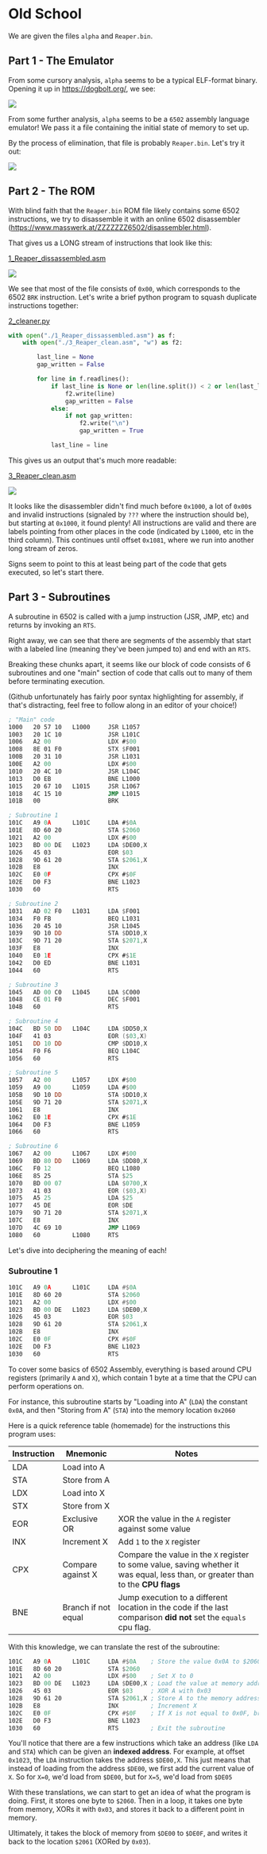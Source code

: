 # Old School

We are given the files `alpha` and `Reaper.bin`.

## Part 1 - The Emulator

From some cursory analysis, `alpha` seems to be a typical ELF-format binary.
Opening it up in https://dogbolt.org/, we see:

![](./_images/6502.png)

From some further analysis, `alpha` seems to be a `6502` assembly language emulator!
We pass it a file containing the initial state of memory to set up.

By the process of elimination, that file is probably `Reaper.bin`. Let's try it out:

![](./_images/reaper_bin_test.gif)

## Part 2 - The ROM

With blind faith that the `Reaper.bin` ROM file likely contains some 6502 instructions,
we try to disassemble it with an online 6502 disassembler
(https://www.masswerk.at/ZZZZZZZ6502/disassembler.html).

That gives us a LONG stream of instructions that look like this:

[1_Reaper_dissassembled.asm](./1_Reaper_dissassembled.asm)

![](./_images/raw_dissassembly.png)

We see that most of the file consists of `0x00`, which corresponds to the 6502 `BRK` instruction.
Let's write a brief python program to squash duplicate instructions together:

[2_cleaner.py](./2_cleaner.py)
```py
with open("./1_Reaper_dissassembled.asm") as f:
    with open("./3_Reaper_clean.asm", "w") as f2:

        last_line = None
        gap_written = False

        for line in f.readlines():
            if last_line is None or len(line.split()) < 2 or len(last_line.split()) < 2 or last_line.split()[2:] != line.split()[2:]:
                f2.write(line)
                gap_written = False
            else:
                if not gap_written:
                    f2.write("\n")
                    gap_written = True

            last_line = line
```

This gives us an output that's much more readable:

[3_Reaper_clean.asm](./3_Reaper_clean.asm)

![](./_images/clean_dissassembly.png)

It looks like the disassembler didn't find much before `0x1000`, a lot of `0x00`s and invalid instructions
(signaled by `???` where the instruction should be), but starting at `0x1000`, it found plenty!
All instructions are valid and there are labels pointing from other places in the code
(indicated by `L1000`, etc in the third column).
This continues until offset `0x1081`, where we run into another long stream of zeros.

Signs seem to point to this at least being part of the code that gets executed, so let's start there.

## Part 3 - Subroutines

A subroutine in 6502 is called with a jump instruction (JSR, JMP, etc)
and returns by invoking an `RTS`.

Right away, we can see that there are segments of the assembly that start with a labeled line
(meaning they've been jumped to) and end with an `RTS`.

Breaking these chunks apart, it seems like our block of code consists of 6 subroutines and one "main" section of code
that calls out to many of them before terminating execution.

(Github unfortunately has fairly poor syntax highlighting for assembly, if that's distracting,
feel free to follow along in an editor of your choice!)

```nasm
; "Main" code
1000   20 57 10   L1000     JSR L1057
1003   20 1C 10             JSR L101C
1006   A2 00                LDX #$00
1008   8E 01 F0             STX $F001
100B   20 31 10             JSR L1031
100E   A2 00                LDX #$00
1010   20 4C 10             JSR L104C
1013   D0 EB                BNE L1000
1015   20 67 10   L1015     JSR L1067
1018   4C 15 10             JMP L1015
101B   00                   BRK

; Subroutine 1
101C   A9 0A      L101C     LDA #$0A
101E   8D 60 20             STA $2060
1021   A2 00                LDX #$00
1023   BD 00 DE   L1023     LDA $DE00,X
1026   45 03                EOR $03
1028   9D 61 20             STA $2061,X
102B   E8                   INX
102C   E0 0F                CPX #$0F
102E   D0 F3                BNE L1023
1030   60                   RTS

; Subroutine 2
1031   AD 02 F0   L1031     LDA $F001
1034   F0 FB                BEQ L1031
1036   20 45 10             JSR L1045
1039   9D 10 DD             STA $DD10,X
103C   9D 71 20             STA $2071,X
103F   E8                   INX
1040   E0 1E                CPX #$1E
1042   D0 ED                BNE L1031
1044   60                   RTS

; Subroutine 3
1045   AD 00 C0   L1045     LDA $C000
1048   CE 01 F0             DEC $F001
104B   60                   RTS

; Subroutine 4
104C   BD 50 DD   L104C     LDA $DD50,X
104F   41 03                EOR ($03,X)
1051   DD 10 DD             CMP $DD10,X
1054   F0 F6                BEQ L104C
1056   60                   RTS

; Subroutine 5
1057   A2 00      L1057     LDX #$00
1059   A9 00      L1059     LDA #$00
105B   9D 10 DD             STA $DD10,X
105E   9D 71 20             STA $2071,X
1061   E8                   INX
1062   E0 1E                CPX #$1E
1064   D0 F3                BNE L1059
1066   60                   RTS

; Subroutine 6
1067   A2 00      L1067     LDX #$00
1069   BD 80 DD   L1069     LDA $DD80,X
106C   F0 12                BEQ L1080
106E   85 25                STA $25
1070   BD 00 07             LDA $0700,X
1073   41 03                EOR ($03,X)
1075   A5 25                LDA $25
1077   45 DE                EOR $DE
1079   9D 71 20             STA $2071,X
107C   E8                   INX
107D   4C 69 10             JMP L1069
1080   60         L1080     RTS
```

Let's dive into deciphering the meaning of each!

### Subroutine 1

```asm
101C   A9 0A      L101C     LDA #$0A
101E   8D 60 20             STA $2060
1021   A2 00                LDX #$00
1023   BD 00 DE   L1023     LDA $DE00,X
1026   45 03                EOR $03
1028   9D 61 20             STA $2061,X
102B   E8                   INX
102C   E0 0F                CPX #$0F
102E   D0 F3                BNE L1023
1030   60                   RTS
```

To cover some basics of 6502 Assembly,
everything is based around CPU registers (primarily `A` and `X`),
which contain 1 byte at a time that the CPU can perform operations on.

For instance, this subroutine starts by "Loading into A" (`LDA`) the constant `0x0A`,
and then "Storing from A" (`STA`) into the memory location `0x2060`

Here is a quick reference table (homemade) for the instructions this program uses:

| Instruction | Mnemonic            | Notes                                                                                                                             |
|-------------|---------------------|-----------------------------------------------------------------------------------------------------------------------------------|
| LDA         | Load into A         |                                                                                                                                   |
| STA         | Store from A        |                                                                                                                                   |
| LDX         | Load into X         |                                                                                                                                   |
| STX         | Store from X        |                                                                                                                                   |
| EOR         | Exclusive OR        | XOR the value in the `A` register against some value                                                                              |
| INX         | Increment X         | Add `1` to the `X` register                                                                                                       |
| CPX         | Compare against X   | Compare the value in the `X` register to some value, saving whether it was equal, less than, or greater than to the **CPU flags** |
| BNE         | Branch if not equal | Jump execution to a different location in the code if the last comparison **did not** set the `equals` cpu flag.                  |

With this knowledge, we can translate the rest of the subroutine:

```asm
101C   A9 0A      L101C     LDA #$0A    ; Store the value 0x0A to $2060
101E   8D 60 20             STA $2060
1021   A2 00                LDX #$00    ; Set X to 0
1023   BD 00 DE   L1023     LDA $DE00,X ; Load the value at memory address $DE00 + X to A
1026   45 03                EOR $03     ; XOR A with 0x03
1028   9D 61 20             STA $2061,X ; Store A to the memory address $2061 + X
102B   E8                   INX         ; Increment X
102C   E0 0F                CPX #$0F    ; If X is not equal to 0x0F, branch back to offset L1023
102E   D0 F3                BNE L1023
1030   60                   RTS         ; Exit the subroutine
```

You'll notice that there are a few instructions which take an address (like `LDA` and `STA`) which can be given an **indexed address**.
For example, at offset `0x1023`, the `LDA` instruction takes the address `$DE00,X`.
This just means that instead of loading from the address `$DE00`, we first add the current value of `X`.
So for `X=0`, we'd load from `$DE00`, but for `X=5`, we'd load from `$DE05`

With these translations, we can start to get an idea of what the program is doing.
First, it stores one byte to `$2060`.
Then in a loop, it takes one byte from memory, XORs it with `0x03`, and stores it back to a different point in memory.

Ultimately, it takes the block of memory from `$DE00` to `$DE0F`, and writes it back to the location `$2061` (XORed by `0x03`).
